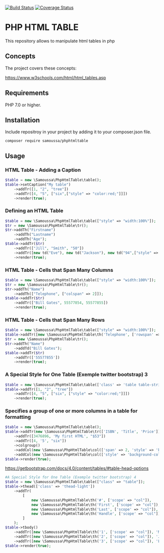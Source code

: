 [![Build Status](https://travis-ci.org/samoussa/phphtmltable.svg?branch=master)](https://travis-ci.org/samoussa/PhpHtmlTable) [![Coverage Status](https://coveralls.io/repos/github/samoussa/PhpHtmlTable/badge.svg?branch=master)](https://coveralls.io/github/samoussa/PhpHtmlTable?branch=master)

# PHP HTML TABLE

This repository allows to manipulate html tables in php

## Concepts

The project covers these concepts:

https://www.w3schools.com/html/html_tables.asp
 
## Requirements

PHP 7.0 or higher.
 
## Installation

Include repositroy in your project by adding it to your composer.json file.
```
composer require samoussa/phphtmltable
```

## Usage

### HTML Table - Adding a Caption
``` php 
$table = new \Samoussa\PhpHtmlTable\table();
$table->setCaption("My table")
    ->addTr([1, "2", "tree"])
    ->addTr([4, "5", ["six",["style" => "color:red;"]]])
    ->render(true);
```
### Defining an HTML Table
``` php 
$table = new \Samoussa\PhpHtmlTable\table(["style" => "width:100%"]);
$tr = new \Samoussa\PhpHtmlTable\tr();
$tr->addTh("Firstname")
    ->addTh("Lastname")
    ->addTh("Age");
$table->addTr($tr)
    ->addTr(["Jill", "Smith", "50"])
    ->addTr([new td("Eve"), new td("Jackson"), new td("94",["style" => "color:red;"])])
    ->render(true);
```
### HTML Table - Cells that Span Many Columns
``` php 
$table = new \Samoussa\PhpHtmlTable\table(["style" => "width:100%"]);
$tr = new \Samoussa\PhpHtmlTable\tr();
$tr->addTh("Name")
    ->addTh(["Telephone", ["colspan" => 2]]);
$table->addTr($tr)
    ->addTr(["Bill Gates", 55577854, 55577855])
    ->render(true);
```

### HTML Table - Cells that Span Many Rows
``` php 
$table = new \Samoussa\PhpHtmlTable\table(["style" => "width:100%"]);
$table->addTr([new \Samoussa\PhpHtmlTable\th('Telephone', ['rowspan' => 2]), 555778545]);
$tr = new \Samoussa\PhpHtmlTable\tr();
$tr->addTh("Name")
    ->addTd("Bill Gates");
$table->addTr($tr)
    ->addTr(['55577855'])
    ->render(true);
```

### A Special Style for One Table (Exemple twitter bootstrap) 3
``` php 
$table = new \Samoussa\PhpHtmlTable\table(['class' => 'table table-striped']);
$table->addTr([1, "2", "tree"])
    ->addTr([4, "5", ["six", ["style" => "color:red;"]]])
    ->render(true);
```

### Specifies a group of one or more columns in a table for formatting
``` php 
$table = new \Samoussa\PhpHtmlTable\table();
$table->addTr(new \Samoussa\PhpHtmlTable\tr(['ISBN', 'Title', 'Price']))
    ->addTr([3476896, 'My first HTML', "$53"])
    ->addTr([4, '5', "six"])
    ->colgroup()
    ->addCol(new \Samoussa\PhpHtmlTable\col(['span' => 2, 'style' => 'background-color:red']))
    ->addCol(new \Samoussa\PhpHtmlTable\col(['style' => 'background-color:yellow']));
$table->render(true);
```
https://getbootstrap.com/docs/4.0/content/tables/#table-head-options
``` php 
#A Special Style for One Table (Exemple twitter bootstrap) 4
$table = new \Samoussa\PhpHtmlTable\table(["class" => "table"]);
$table->thead(['class' => 'thead-light'])
    ->addTr(
        [
            new \Samoussa\PhpHtmlTable\th('#', ['scope' => "col"]),
            new \Samoussa\PhpHtmlTable\th('First', ['scope' => "col"]),
            new \Samoussa\PhpHtmlTable\th('Last', ['scope' => "col"]),
            new \Samoussa\PhpHtmlTable\th('Handle', ['scope' => "col"]),
        ]
    );
$table->tbody()
    ->addTr([new \Samoussa\PhpHtmlTable\th('1', ['scope' => "col"]), 'Mark', 'Otto', '@mdo'])
    ->addTr([new \Samoussa\PhpHtmlTable\th('2', ['scope' => "col"]), 'Jacob', 'Thornton', '@fat'])
    ->addTr([new \Samoussa\PhpHtmlTable\th('3', ['scope' => "col"]), 'Larry', 'the Bird', '@twitter']);
$table->render(true);
```

